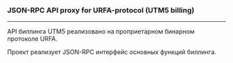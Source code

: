 ### JSON-RPC API proxy for URFA-protocol (UTM5 billing)

---
API биллинга UTM5 реализовано на проприетарном бинарном протоколе URFA.

Проект реализует JSON-RPC интерфейс основных функций биллинга.

